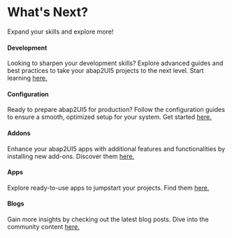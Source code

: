 # What's Next?

Expand your skills and explore more!

#### Development
Looking to sharpen your development skills? Explore advanced guides and best practices to take your abap2UI5 projects to the next level. Start learning [here.](/development/general)

#### Configuration
Ready to prepare abap2UI5 for production? Follow the configuration guides to ensure a smooth, optimized setup for your system. Get started [here.](/configuration/settings)

#### Addons
Enhance your abap2UI5 apps with additional features and functionalities by installing new add-ons. Discover them [here.](/addons/addons)

#### Apps
Explore ready-to-use apps to jumpstart your projects. Find them [here.](/addons/apps)

#### Blogs
Gain more insights by checking out the latest blog posts. Dive into the community content [here.](/resources/blogs)
